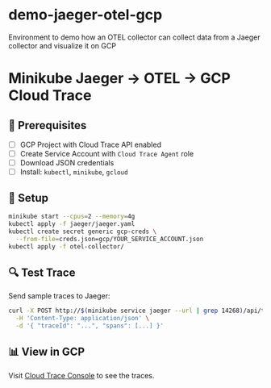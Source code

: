 # demo-jaeger-otel-gcp
Environment to demo how an OTEL collector can collect data from a Jaeger collector and visualize it on GCP

# Minikube Jaeger → OTEL → GCP Cloud Trace

## 🔧 Prerequisites
- [ ] GCP Project with Cloud Trace API enabled
- [ ] Create Service Account with `Cloud Trace Agent` role
- [ ] Download JSON credentials
- [ ] Install: `kubectl`, `minikube`, `gcloud`

## 🚀 Setup

```bash
minikube start --cpus=2 --memory=4g
kubectl apply -f jaeger/jaeger.yaml
kubectl create secret generic gcp-creds \
  --from-file=creds.json=gcp/YOUR_SERVICE_ACCOUNT.json
kubectl apply -f otel-collector/
```

## 🔍 Test Trace
Send sample traces to Jaeger:
```bash
curl -X POST http://$(minikube service jaeger --url | grep 14268)/api/traces \
  -H 'Content-Type: application/json' \
  -d '{ "traceId": "...", "spans": [...] }'
```

## 📊 View in GCP
Visit [Cloud Trace Console](https://console.cloud.google.com/traces/list) to see the traces.
